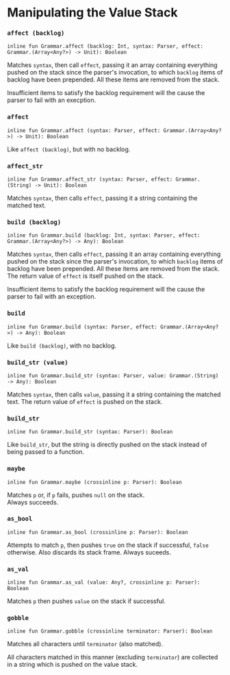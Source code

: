 # Manipulating the Value Stack

### `affect (backlog)`

    inline fun Grammar.affect (backlog: Int, syntax: Parser, effect: Grammar.(Array<Any?>) -> Unit): Boolean

Matches `syntax`, then call `effect`, passing it an array containing everything pushed on the stack
since the parser's invocation, to which `backlog` items of backlog have been prepended. All these
items are removed from the stack.

Insufficient items to satisfy the backlog requirement will the cause the parser to fail with an
execption.

### `affect`

    inline fun Grammar.affect (syntax: Parser, effect: Grammar.(Array<Any?>) -> Unit): Boolean

Like `affect (backlog)`, but with no backlog.


### `affect_str`

    inline fun Grammar.affect_str (syntax: Parser, effect: Grammar.(String) -> Unit): Boolean

Matches `syntax`, then calls `effect`, passing it a string containing the matched text.

### `build (backlog)`

    inline fun Grammar.build (backlog: Int, syntax: Parser, effect: Grammar.(Array<Any?>) -> Any): Boolean

Matches `syntax`, then calls `effect`, passing it an array containing everything pushed on the stack
since the parser's invocation, to which `backlog` items of backlog have been prepended. All these
items are removed from the stack. The return value of `effect` is itself pushed on the stack.

Insufficient items to satisfy the backlog requirement will the cause the parser to fail with an
exception.

### `build`

    inline fun Grammar.build (syntax: Parser, effect: Grammar.(Array<Any?>) -> Any): Boolean

Like `build (backlog)`, with no backlog.

### `build_str (value)`

    inline fun Grammar.build_str (syntax: Parser, value: Grammar.(String) -> Any): Boolean

Matches `syntax`, then calls `value`, passing it a string containing the matched text.
The return value of `effect` is pushed on the stack.

### `build_str`

    inline fun Grammar.build_str (syntax: Parser): Boolean

Like `build_str`, but the string is directly pushed on the stack
instead of being passed to a function.

### `maybe`

    inline fun Grammar.maybe (crossinline p: Parser): Boolean

Matches `p` or, if `p` fails, pushes `null` on the stack.  
Always succeeds.

### `as_bool`

    inline fun Grammar.as_bool (crossinline p: Parser): Boolean

Attempts to match `p`, then pushes `true` on the stack if successful, `false` otherwise.
Also discards its stack frame.
Always suceeds.

### `as_val`

    inline fun Grammar.as_val (value: Any?, crossinline p: Parser): Boolean

Matches `p` then pushes `value` on the stack if successful.

### `gobble`

    inline fun Grammar.gobble (crossinline terminator: Parser): Boolean
    
Matches all characters until `terminator` (also matched).

All characters matched in this manner (excluding `terminator`) are collected in a string
which is pushed on the value stack.